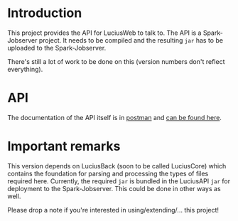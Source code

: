 # Introduction

This project provides the API for LuciusWeb to talk to. The API is a Spark-Jobserver project. It needs to be compiled and the resulting `jar` has to be uploaded to the Spark-Jobserver.

There's still a lot of work to be done on this (version numbers don't reflect everything).

# API

The documentation of the API itself is in [postman](https://www.getpostman.com/) and [can be found here](https://www.getpostman.com/collections/cf537f6cae9b82c35034).

# Important remarks

This version depends on LuciusBack (soon to be called LuciusCore) which contains the foundation for parsing and processing the types of files required here. Currently, the required `jar` is bundled in the LuciusAPI `jar` for deployment to the Spark-Jobserver. This could be done in other ways as well.

Please drop a note if you're interested in using/extending/... this project!